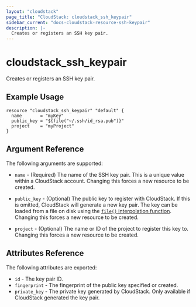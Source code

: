 ```yaml
---
layout: "cloudstack"
page_title: "CloudStack: cloudstack_ssh_keypair"
sidebar_current: "docs-cloudstack-resource-ssh-keypair"
description: |-
  Creates or registers an SSH key pair.
---
```


# cloudstack_ssh_keypair

Creates or registers an SSH key pair.

## Example Usage

```hcl
resource "cloudstack_ssh_keypair" "default" {
  name       = "myKey"
  public_key = "${file("~/.ssh/id_rsa.pub")}"
  project    = "myProject"
}
```

## Argument Reference

The following arguments are supported:

* `name` - (Required) The name of the SSH key pair. This is a unique value
    within a CloudStack account. Changing this forces a new resource to be
    created.

* `public_key` - (Optional) The public key to register with CloudStack. If
    this is omitted, CloudStack will generate a new key pair. The key can
    be loaded from a file on disk using the [`file()` interpolation
    function](docs/configuration/interpolation.html#file_path_). Changing
    this forces a new resource to be created.

* `project` - (Optional) The name or ID of the project to register this
    key to. Changing this forces a new resource to be created.

## Attributes Reference

The following attributes are exported:

* `id` - The key pair ID.
* `fingerprint` - The fingerprint of the public key specified or created.
* `private_key` - The private key generated by CloudStack. Only available
    if CloudStack generated the key pair.
